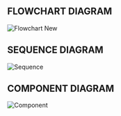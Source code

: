FLOWCHART DIAGRAM
-----------------------------------------------------------------------------------------------------------------------------------------------------------------------------------
![Flowchart New](https://user-images.githubusercontent.com/98872937/154619262-c51efd82-dd75-4537-b1bb-209d69439355.jpg)

SEQUENCE DIAGRAM
-----------------------------------------------------------------------------------------------------------------------------------------------------------------------------------
![Sequence](https://user-images.githubusercontent.com/98872937/153473273-c6796a46-b036-4468-971f-95b48dce87c0.jpeg)

COMPONENT DIAGRAM
-----------------------------------------------------------------------------------------------------------------------------------------------------------------------------------
![Component](https://user-images.githubusercontent.com/98872937/153473565-524793dd-6684-4733-9986-9b39a55809ac.jpeg)

